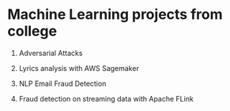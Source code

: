 # Machine Learning projects from college

1. Adversarial Attacks

2. Lyrics analysis with AWS Sagemaker

3. NLP Email Fraud Detection

4. Fraud detection on streaming data with Apache FLink 
